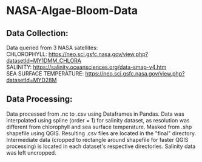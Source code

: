 # NASA-Algae-Bloom-Data
## Data Collection:
Data queried from 3 NASA satellites:  
CHLOROPHYLL: https://neo.sci.gsfc.nasa.gov/view.php?datasetId=MY1DMM_CHLORA  
SALINITY: https://salinity.oceansciences.org/data-smap-v4.htm  
SEA SURFACE TEMPERATURE: https://neo.sci.gsfc.nasa.gov/view.php?datasetId=MYD28M  

## Data Processing:
Data processed from .nc to .csv using Dataframes in Pandas. Data was interpolated using spline (order = 1) for salinity dataset, as resolution was different from chlorophyll and sea surface temperature. Masked from .shp shapefile using QGIS. Resulting .csv files are located in the "final" directory. Intermediate data (cropped to rectangle around shapefile for faster QGIS processing) is located in each dataset's respective directories. Salinity data was left uncropped.
